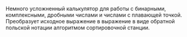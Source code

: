 Немного усложненный калькулятор для работы с бинарными, комплексными, дробными числами и  числами с плавающей точкой. Преобразует исходное выражение в выражение в виде обратной польской нотации алгоритмом сортировочной станции. 
